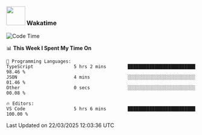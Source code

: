 ### <img src="https://media.giphy.com/media/VgCDAzcKvsR6OM0uWg/giphy.gif" width="50"> Wakatime

  <!--START_SECTION:waka-->
![Code Time](http://img.shields.io/badge/Code%20Time-1%2C515%20hrs%2024%20mins-blue)

📊 **This Week I Spent My Time On** 

```text
💬 Programming Languages: 
TypeScript               5 hrs 2 mins        █████████████████████████   98.46 % 
JSON                     4 mins              ░░░░░░░░░░░░░░░░░░░░░░░░░   01.46 % 
Other                    0 secs              ░░░░░░░░░░░░░░░░░░░░░░░░░   00.08 % 

🔥 Editors: 
VS Code                  5 hrs 6 mins        █████████████████████████   100.00 % 
```


 Last Updated on 22/03/2025 12:03:36 UTC
<!--END_SECTION:waka-->
